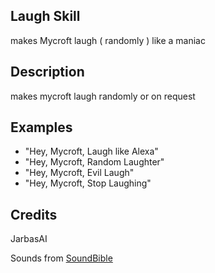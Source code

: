 ## Laugh Skill

makes Mycroft laugh ( randomly ) like a maniac

## Description

makes mycroft laugh randomly or on request

## Examples

 * "Hey, Mycroft, Laugh like Alexa"
 * "Hey, Mycroft, Random Laughter"
 * "Hey, Mycroft, Evil Laugh"
 * "Hey, Mycroft, Stop Laughing"

## Credits

JarbasAI

Sounds from [SoundBible](http://soundbible.com/suggest.php?q=laugh&x=0&y=0)
